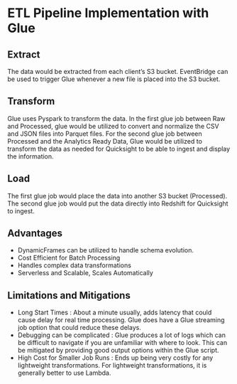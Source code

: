 # ETL Pipeline Implementation with Glue

## Extract
The data would be extracted from each client’s S3 bucket. EventBridge can be used to trigger Glue whenever a new file is placed into the S3 bucket.

## Transform
Glue uses Pyspark to transform the data. In the first glue job between Raw and Processed, glue would be utilized to convert and normalize the CSV and JSON files into Parquet files. For the second glue job between Processed and the Analytics Ready Data, Glue would be utilized to transform the data as needed for Quicksight to be able to ingest and display the information.

## Load
The first glue job would place the data into another S3 bucket (Processed). The second glue job would put the data directly into Redshift for Quicksight to ingest.
## Advantages
- DynamicFrames can be utilized to handle schema evolution.
- Cost Efficient for Batch Processing
- Handles complex data transformations
- Serverless and Scalable, Scales Automatically

## Limitations and Mitigations
- Long Start Times : About a minute usually, adds latency that could cause delay for real time processing. Glue does have a Glue streaming job option that could reduce these delays.
- Debugging can be complicated : Glue produces a lot of logs which can be difficult to navigate if you are unfamiliar with where to look. This can be mitigated by providing good output options within the Glue script.
- High Cost for Smaller Job Runs : Ends up being very costly for any lightweight transformations. For lightweight transformations, it is generally better to use Lambda.
